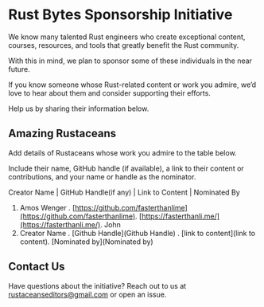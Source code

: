 
# Rust Bytes Sponsorship Initiative

We know many talented Rust engineers who create exceptional content, courses, resources, and tools that greatly benefit the Rust community. 

With this in mind, we plan to sponsor some of these individuals in the near future.

If you know someone whose Rust-related content or work you admire, we’d love to hear about them and consider supporting their efforts.

Help us by sharing their information below.


## Amazing Rustaceans

Add details of Rustaceans whose work you admire to the table below. 

Include their name, GitHub handle (if available), a link to their content or contributions, and your name or handle as the nominator.

   Creator Name             | GitHub Handle(if any)    | Link to Content              | Nominated By 
  
1. Amos Wenger . [https://github.com/fasterthanlime](https://github.com/fasterthanlime). [https://fasterthanli.me/](https://fasterthanli.me/). John
2. Creator Name . [Github Handle](Github Handle) . [link to content](link to content). [Nominated by](Nominated by)



## Contact Us
Have questions about the initiative? Reach out to us at [rustaceanseditors@gmail.com](mailto:rustaceanseditors@gmail.com) or open an issue.


